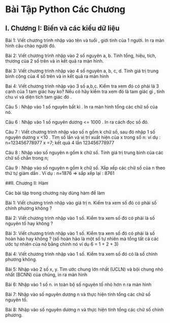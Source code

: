 Bài Tập Python Các Chương 
========================

## I. Chương I: Biến và các kiểu dữ liệu

Bài 1: Viết chương trình nhập vào tên và tuổi , giới tính của 1 người. In ra màn hình câu chào người đó.

Bài 2: Viết chương trình nhập vào 2 số nguyên a, b. Tính tổng, hiệu, tích, thương của 2 số trên và in kết quả ra màn hình.

Bài 3: Viết chương trình nhập vào 4 số nguyên a, b, c, d. Tính giá trị trung bình cộng của 4 số trên và in kết quả ra màn hình 

Bai 4: Viết chương trình nhập vào 3 số a,b,c. Kiểm tra xem đó có phải là 3 cạnh của 1 tam giác hay ko? Nếu có hãy kiểm tra xem đó là tam giác gì , tính chu vi và diện tích tam giác đó .

Câu 5 : Nhập vào 1 số nguyên bất kì . In ra màn hình tổng các chữ số của nó.

Câu 6 : Nhập vào 1 số nguyên dương <= 1000 . In ra cách đọc số đó.

Câu 7 : Viết chương trình nhập vào số n gồm k chữ số, sau đó nhập 1 số nguyên dương x <10 . Tìm số lần và vị trí xuất hiện của x trong số n: 
ví dụ : n=123456778977 x =7; kết quả 4 lần 123456778977

Câu 8 : Nhập vào số nguyên n gồm k chữ số. Tính giá trị trung bình của các chữ số chẵn trong n;

Câu 9 : Nhập vào số nguyên n gồm k chữ số. Xắp xếp các chữ số của n theo thứ tự giảm dần . Ví dụ : n=1876 => sắp xếp lại : 8761

##II. Chương II: Hàm 

Các bài tập trong chương này dùng hàm để làm 

Bài 1: Viết chương trình nhập vào giá trị n. Kiểm tra xem số đó có phải số chính phương không ?

Bài 2: Viết chương trình nhập vào 1 số. Kiểm tra xem số đó có phải là số nguyên tố hay không ?

Bài 3: Viết chương trình nhập vào 1 số. Kiểm tra xem số đó có phải là số hoàn hảo hay không ? (số hoàn hảo là một số tự nhiên mà tổng tất cả các ước tự nhiên của nó bằng chính nó ví dụ 6 = 1 + 2 + 3)

Bài 4: Viết chương trình nhập vào 1 số. Kiểm tra xem số đó có là số chính phương không.

Bài 5: Nhập vào 2 số x, y. Tìm ước chung lớn nhất (UCLN) và bội chung nhỏ nhất (BCNN) của chúng, in ra màn hình

Bài 6: Nhập vào 1 số n. in toàn bộ số nguyên tố nhỏ hơn n ra màn hình

Bài 7: Nhập vào số nguyên dương n và thực hiện tính tổng các chữ số nguyên tố.

Bài 8: Nhập vào số nguyên dương n và thực hiện tính tổng các chữ số chính phương.
